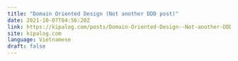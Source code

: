 ```yaml
---
title: "Domain Oriented Design (Not another DDD post)"
date: 2021-10-07T04:56:20Z
link: https://kipalog.com/posts/Domain-Oriented-Design--Not-another-DDD-post?utm_medium=RSS&utm_source=news.12bit.vn
site: kipalog.com
language: Vietnamese
draft: false
---
```

